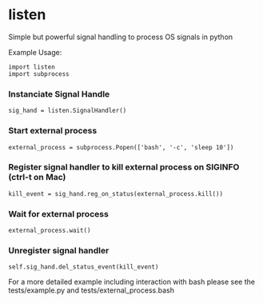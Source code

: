 listen
======

Simple but powerful signal handling to process OS signals in python

Example Usage:

    import listen
    import subprocess

### Instanciate Signal Handle
    sig_hand = listen.SignalHandler()

### Start external process
    external_process = subprocess.Popen(['bash', '-c', 'sleep 10'])

### Register signal handler to kill external process on SIGINFO (ctrl-t on Mac)
    kill_event = sig_hand.reg_on_status(external_process.kill())

### Wait for external process
    external_process.wait()

### Unregister signal handler
    self.sig_hand.del_status_event(kill_event)


For a more detailed example including interaction with bash please see
the tests/example.py and tests/external_process.bash
